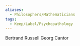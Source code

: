```yaml
---
aliases:
  - Philosophers/Mathematicians
tags:
  - Keep/Label/Psychopathology
---
```


Bertrand Russell 
Georg Cantor